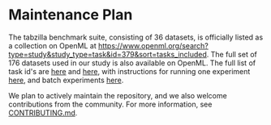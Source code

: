 # Maintenance Plan

The tabzilla benchmark suite, consisting of 36 datasets, is officially listed as a collection on OpenML at https://www.openml.org/search?type=study&study_type=task&id=379&sort=tasks_included.
The full set of 176 datasets used in our study is also available on OpenML. The full list of task id's are [here](https://github.com/naszilla/tabzilla/blob/main/scripts/DATASETS_A.sh) and [here](https://github.com/naszilla/tabzilla/blob/main/scripts/DATASETS_B.sh), with instructions for running one experiment [here](https://github.com/naszilla/tabzilla#running-tabzilla-experiments), and batch experiments [here](https://github.com/naszilla/tabzilla/blob/main/scripts/README.md).

We plan to actively maintain the repository, and we also welcome contributions from the community. For more information, see [CONTRIBUTING.md](CONTRIBUTING.md).
